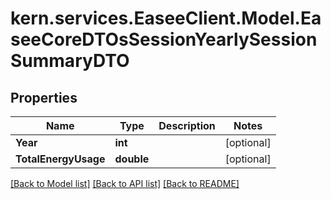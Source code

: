 # kern.services.EaseeClient.Model.EaseeCoreDTOsSessionYearlySessionSummaryDTO

## Properties

Name | Type | Description | Notes
------------ | ------------- | ------------- | -------------
**Year** | **int** |  | [optional] 
**TotalEnergyUsage** | **double** |  | [optional] 

[[Back to Model list]](../README.md#documentation-for-models) [[Back to API list]](../README.md#documentation-for-api-endpoints) [[Back to README]](../README.md)

